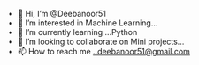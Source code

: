 - 👋 Hi, I’m @Deebanoor51
- 👀 I’m interested in Machine Learning...
- 🌱 I’m currently learning ...Python
- 💞️ I’m looking to collaborate on Mini projects...
- 📫 How to reach me ..deebanoor51@gmail.com

<!---
Deebanoor51/Deebanoor51 is a ✨ special ✨ repository because its `README.md` (this file) appears on your GitHub profile.
You can click the Preview link to take a look at your changes.
--->
